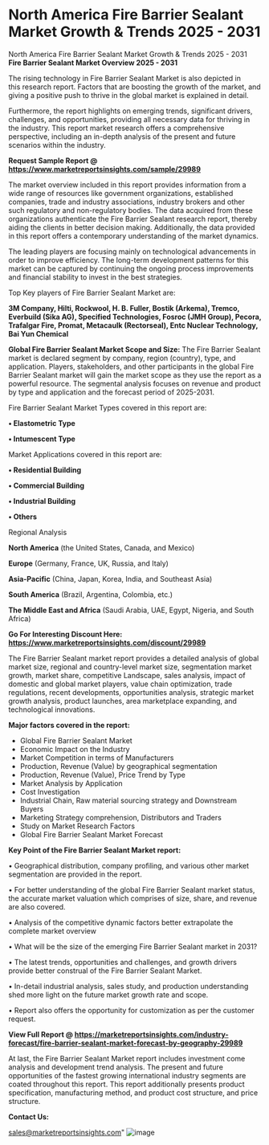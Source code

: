 # North America Fire Barrier Sealant Market Growth & Trends 2025 - 2031
North America Fire Barrier Sealant Market Growth & Trends 2025 - 2031
<Strong> Fire Barrier Sealant Market Overview 2025 - 2031</strong>

The rising technology in Fire Barrier Sealant Market is also depicted in this research report. Factors that are boosting the growth of the market, and giving a positive push to thrive in the global market is explained in detail.

Furthermore, the report highlights on emerging trends, significant drivers, challenges, and opportunities, providing all necessary data for thriving in the industry. This report market research offers a comprehensive perspective, including an in-depth analysis of the present and future scenarios within the industry.

<strong>Request Sample Report @ <a href=https://www.marketreportsinsights.com/sample/29989>https://www.marketreportsinsights.com/sample/29989</a></strong>

The market overview included in this report provides information from a wide range of resources like government organizations, established companies, trade and industry associations, industry brokers and other such regulatory and non-regulatory bodies. The data acquired from these organizations authenticate the Fire Barrier Sealant research report, thereby aiding the clients in better decision making. Additionally, the data provided in this report offers a contemporary understanding of the market dynamics.

The leading players are focusing mainly on technological advancements in order to improve efficiency. The long-term development patterns for this market can be captured by continuing the ongoing process improvements and financial stability to invest in the best strategies.

Top Key players of Fire Barrier Sealant Market are:

<strong>3M Company, Hilti, Rockwool, H. B. Fuller, Bostik (Arkema), Tremco, Everbuild (Sika AG), Specified Technologies, Fosroc (JMH Group), Pecora, Trafalgar Fire, Promat, Metacaulk (Rectorseal), Entc Nuclear Technology, Bai Yun Chemical</strong>

<strong><b>Global Fire Barrier Sealant Market Scope and Size:</b></strong>
The Fire Barrier Sealant market is declared segment by company, region (country), type, and application. Players, stakeholders, and other participants in the global Fire Barrier Sealant market will gain the market scope as they use the report as a powerful resource. The segmental analysis focuses on revenue and product by type and application and the forecast period of 2025-2031.

Fire Barrier Sealant Market Types covered in this report are:

<strong>• Elastometric Type

• Intumescent Type</strong>

Market Applications covered in this report are:

<strong>• Residential Building

• Commercial Building

• Industrial Building

• Others</strong> 

Regional Analysis

<strong>North America</strong> (the United States, Canada, and Mexico)

<strong>Europe</strong> (Germany, France, UK, Russia, and Italy)

<strong>Asia-Pacific</strong> (China, Japan, Korea, India, and Southeast Asia)

<strong>South America</strong> (Brazil, Argentina, Colombia, etc.)

<strong>The Middle East and Africa</strong> (Saudi Arabia, UAE, Egypt, Nigeria, and South Africa)

<strong>Go For Interesting Discount Here: <a href=https://www.marketreportsinsights.com/discount/29989>https://www.marketreportsinsights.com/discount/29989</a></strong>

The Fire Barrier Sealant market report provides a detailed analysis of global market size, regional and country-level market size, segmentation market growth, market share, competitive Landscape, sales analysis, impact of domestic and global market players, value chain optimization, trade regulations, recent developments, opportunities analysis, strategic market growth analysis, product launches, area marketplace expanding, and technological innovations.

<strong><b>Major factors covered in the report:</b></strong>
<ul>
  <li>Global Fire Barrier Sealant Market </li>
  <li>Economic Impact on the Industry</li>
  <li>Market Competition in terms of Manufacturers</li>
  <li>Production, Revenue (Value) by geographical segmentation</li>
  <li>Production, Revenue (Value), Price Trend by Type</li>
  <li>Market Analysis by Application</li>
  <li>Cost Investigation</li>
  <li>Industrial Chain, Raw material sourcing strategy and Downstream Buyers</li>
  <li>Marketing Strategy comprehension, Distributors and Traders</li>
  <li>Study on Market Research Factors</li>
  <li>Global Fire Barrier Sealant Market Forecast</li>
</ul>

<strong><b>Key Point of the Fire Barrier Sealant Market report:</b></strong>

• Geographical distribution, company profiling, and various other market segmentation are provided in the report.

• For better understanding of the global Fire Barrier Sealant market status, the accurate market valuation which comprises of size, share, and revenue are also covered.

• Analysis of the competitive dynamic factors better extrapolate the complete market overview

• What will be the size of the emerging Fire Barrier Sealant market in 2031?

• The latest trends, opportunities and challenges, and growth drivers provide better construal of the Fire Barrier Sealant Market.

• In-detail industrial analysis, sales study, and production understanding shed more light on the future market growth rate and scope.

• Report also offers the opportunity for customization as per the customer request.

<strong><b>View Full Report @ <a href=https://marketreportsinsights.com/industry-forecast/fire-barrier-sealant-market-forecast-by-geography-29989>https://marketreportsinsights.com/industry-forecast/fire-barrier-sealant-market-forecast-by-geography-29989</a></b></strong>


At last, the Fire Barrier Sealant Market report includes investment come analysis and development trend analysis. The present and future opportunities of the fastest growing international industry segments are coated throughout this report. This report additionally presents product specification, manufacturing method, and product cost structure, and price structure.

<strong>Contact Us:</strong>

sales@marketreportsinsights.com"
![image](https://github.com/user-attachments/assets/32da175f-6647-4488-8be4-40b7d027786f)
